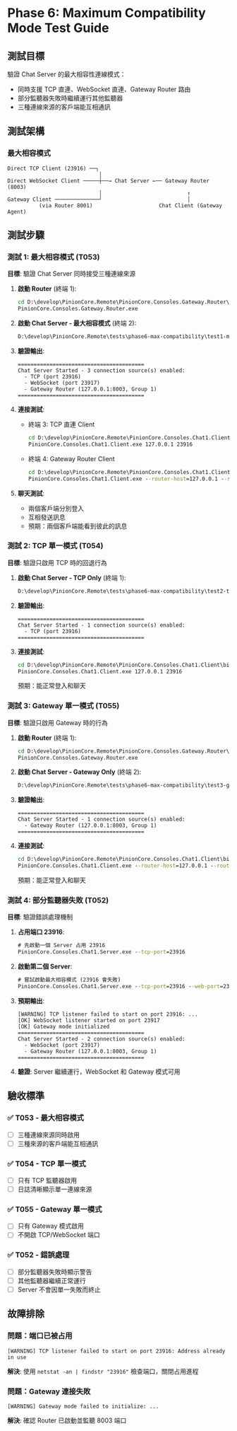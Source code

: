 # Phase 6: Maximum Compatibility Mode Test Guide

## 測試目標
驗證 Chat Server 的最大相容性連線模式：
- 同時支援 TCP 直連、WebSocket 直連、Gateway Router 路由
- 部分監聽器失敗時繼續運行其他監聽器
- 三種連線來源的客戶端能互相通訊

## 測試架構

### 最大相容模式
```
Direct TCP Client (23916) ──┐
                             │
Direct WebSocket Client ─────┼──→ Chat Server ←── Gateway Router (8003)
                             │                           ↑
Gateway Client ──────────────┘                           │
          (via Router 8001)                     Chat Client (Gateway Agent)
```

## 測試步驟

### 測試 1: 最大相容模式 (T053)

**目標**: 驗證 Chat Server 同時接受三種連線來源

1. **啟動 Router** (終端 1):
   ```cmd
   cd D:\develop\PinionCore.Remote\PinionCore.Consoles.Gateway.Router\bin\Debug\net8.0
   PinionCore.Consoles.Gateway.Router.exe
   ```

2. **啟動 Chat Server - 最大相容模式** (終端 2):
   ```cmd
   D:\develop\PinionCore.Remote\tests\phase6-max-compatibility\test1-max-compatibility.cmd
   ```

3. **驗證輸出**:
   ```
   ========================================
   Chat Server Started - 3 connection source(s) enabled:
     - TCP (port 23916)
     - WebSocket (port 23917)
     - Gateway Router (127.0.0.1:8003, Group 1)
   ========================================
   ```

4. **連接測試**:
   - 終端 3: TCP 直連 Client
     ```cmd
     cd D:\develop\PinionCore.Remote\PinionCore.Consoles.Chat1.Client\bin\Debug\net8.0
     PinionCore.Consoles.Chat1.Client.exe 127.0.0.1 23916
     ```
   
   - 終端 4: Gateway Router Client
     ```cmd
     cd D:\develop\PinionCore.Remote\PinionCore.Consoles.Chat1.Client\bin\Debug\net8.0
     PinionCore.Consoles.Chat1.Client.exe --router-host=127.0.0.1 --router-port=8001
     ```

5. **聊天測試**:
   - 兩個客戶端分別登入
   - 互相發送訊息
   - 預期：兩個客戶端能看到彼此的訊息

### 測試 2: TCP 單一模式 (T054)

**目標**: 驗證只啟用 TCP 時的回退行為

1. **啟動 Chat Server - TCP Only** (終端 1):
   ```cmd
   D:\develop\PinionCore.Remote\tests\phase6-max-compatibility\test2-tcp-only.cmd
   ```

2. **驗證輸出**:
   ```
   ========================================
   Chat Server Started - 1 connection source(s) enabled:
     - TCP (port 23916)
   ========================================
   ```

3. **連接測試**:
   ```cmd
   cd D:\develop\PinionCore.Remote\PinionCore.Consoles.Chat1.Client\bin\Debug\net8.0
   PinionCore.Consoles.Chat1.Client.exe 127.0.0.1 23916
   ```
   預期：能正常登入和聊天

### 測試 3: Gateway 單一模式 (T055)

**目標**: 驗證只啟用 Gateway 時的行為

1. **啟動 Router** (終端 1):
   ```cmd
   cd D:\develop\PinionCore.Remote\PinionCore.Consoles.Gateway.Router\bin\Debug\net8.0
   PinionCore.Consoles.Gateway.Router.exe
   ```

2. **啟動 Chat Server - Gateway Only** (終端 2):
   ```cmd
   D:\develop\PinionCore.Remote\tests\phase6-max-compatibility\test3-gateway-only.cmd
   ```

3. **驗證輸出**:
   ```
   ========================================
   Chat Server Started - 1 connection source(s) enabled:
     - Gateway Router (127.0.0.1:8003, Group 1)
   ========================================
   ```

4. **連接測試**:
   ```cmd
   cd D:\develop\PinionCore.Remote\PinionCore.Consoles.Chat1.Client\bin\Debug\net8.0
   PinionCore.Consoles.Chat1.Client.exe --router-host=127.0.0.1 --router-port=8001
   ```
   預期：能正常登入和聊天

### 測試 4: 部分監聽器失敗 (T052)

**目標**: 驗證錯誤處理機制

1. **占用端口 23916**:
   ```cmd
   # 先啟動一個 Server 占用 23916
   PinionCore.Consoles.Chat1.Server.exe --tcp-port=23916
   ```

2. **啟動第二個 Server**:
   ```cmd
   # 嘗試啟動最大相容模式 (23916 會失敗)
   PinionCore.Consoles.Chat1.Server.exe --tcp-port=23916 --web-port=23917 --router-host=127.0.0.1 --router-port=8003
   ```

3. **預期輸出**:
   ```
   [WARNING] TCP listener failed to start on port 23916: ...
   [OK] WebSocket listener started on port 23917
   [OK] Gateway mode initialized
   ========================================
   Chat Server Started - 2 connection source(s) enabled:
     - WebSocket (port 23917)
     - Gateway Router (127.0.0.1:8003, Group 1)
   ========================================
   ```

4. **驗證**: Server 繼續運行，WebSocket 和 Gateway 模式可用

## 驗收標準

### ✅ T053 - 最大相容模式
- [ ] 三種連線來源同時啟用
- [ ] 三種來源的客戶端能互相通訊

### ✅ T054 - TCP 單一模式
- [ ] 只有 TCP 監聽器啟用
- [ ] 日誌清晰顯示單一連線來源

### ✅ T055 - Gateway 單一模式
- [ ] 只有 Gateway 模式啟用
- [ ] 不開啟 TCP/WebSocket 端口

### ✅ T052 - 錯誤處理
- [ ] 部分監聽器失敗時顯示警告
- [ ] 其他監聽器繼續正常運行
- [ ] Server 不會因單一失敗而終止

## 故障排除

### 問題：端口已被占用
```
[WARNING] TCP listener failed to start on port 23916: Address already in use
```
**解決**: 使用 `netstat -an | findstr "23916"` 檢查端口，關閉占用進程

### 問題：Gateway 連接失敗
```
[WARNING] Gateway mode failed to initialize: ...
```
**解決**: 確認 Router 已啟動並監聽 8003 端口
